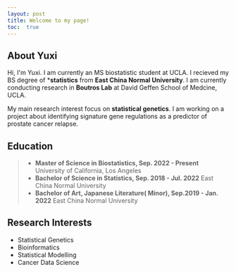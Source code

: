 ```yaml
---
layout: post
title: Welcome to my page!
toc:  true
---
```


## About Yuxi
Hi, I'm Yuxi. I am currently an MS biostatistic student at UCLA. I recieved my BS degree of ***statistics** from **East China Normal University**. I am currently conducting research in **Boutros Lab** at David Geffen School of Medcine, UCLA.

My main research interest focus on **statistical genetics**. I am working on a project about identifying signature gene regulations as a predictor of prostate cancer relapse. 
 
## Education
 > - **Master of Science in Biostatistics, Sep. 2022 - Present**
 University of California, Los Angeles
 > - **Bachelor of Science in Statistics, Sep. 2018 - Jul. 2022**
 East China Normal University
 > - **Bachelor of Art, Japanese Literature( Minor), Sep.2019 - Jan. 2022**
 East China Normal University
 
## Research Interests
 - Statistical Genetics
 - Bioinformatics
 - Statistical Modelling
 - Cancer Data Science
